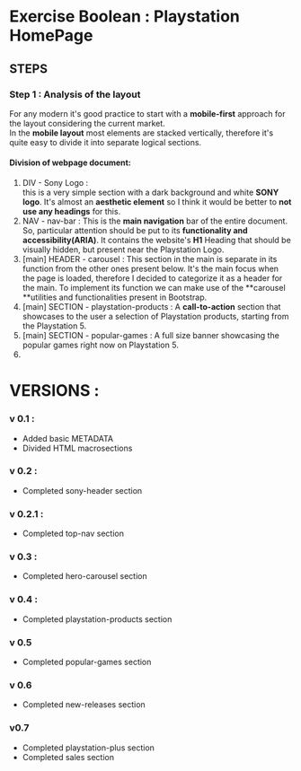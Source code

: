 # Exercise Boolean : Playstation HomePage

## STEPS

### Step 1 : Analysis of the layout

For any modern it's good practice to start with a **mobile-first** approach for the layout considering the current market.  
In the **mobile layout** most elements are stacked vertically, therefore it's quite easy to divide it into separate logical sections. 

#### Division of webpage document: 

1. DIV - Sony Logo :  
    this is a very simple section with a dark background and white **SONY logo**. It's almost an **aesthetic element** so I think it would be better to **not use any headings** for this.  
2. NAV - nav-bar :
    This is the **main navigation** bar of the entire document. So, particular attention should be put to its **functionality and accessibility(ARIA)**.
    It contains the website's **H1** Heading that should be visually hidden, but present near the Playstation Logo. 
3. [main] HEADER - carousel : 
    This section in the main is separate in its function from the other ones present below. It's the main focus when the page is loaded, therefore I decided to categorize it as a header for the main. 
    To implement its function we can make use of the **carousel **utilities and functionalities present in Bootstrap. 
4. [main] SECTION - playstation-products : 
    A **call-to-action** section that showcases to the user a selection of Playstation products, starting from the Playstation 5. 
5. [main] SECTION - popular-games : 
    A full size banner showcasing the popular games right now on Playstation 5. 
6. 
    
    

# VERSIONS : 

### v 0.1 : 

- Added basic METADATA
- Divided HTML macrosections

### v 0.2 : 

- Completed sony-header section

### v 0.2.1 : 

- Completed top-nav section

### v 0.3 : 

- Completed hero-carousel section

### v 0.4 : 

- Completed playstation-products section

### v 0.5

- Completed popular-games section

### v 0.6 

- Completed new-releases section

### v0.7 

- Completed playstation-plus section  
- Completed sales section  


